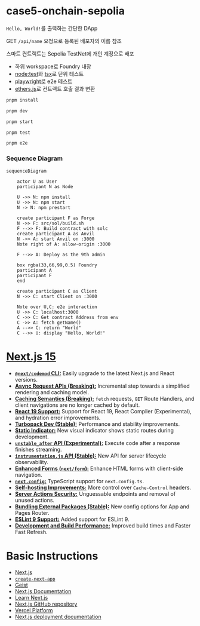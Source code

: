 # case5-onchain-sepolia

`Hello, World!`를 출력하는 간단한 DApp

GET `/api/name` 요청으로 등록된 배포자의 이름 참조

스마트 컨트랙트는 Sepolia TestNet에 개인 계정으로 배포

- 하위 workspace로 Foundry 내장
- [node:test](https://nodejs.org/api/test.html)와 [tsx](https://tsx.is/)로 단위 테스트
- [playwright](https://playwright.dev/)로 e2e 테스트
- [ethers.js](https://docs.ethers.org/)로 컨트랙트 호출 결과 변환

```bash
pnpm install

pnpm dev

pnpm start

pnpm test

pnpm e2e
```

### Sequence Diagram

```mermaid
sequenceDiagram

    actor U as User
    participant N as Node

    U ->> N: npm install
    U ->> N: npm start
    N -> N: npm prestart

    create participant F as Forge
    N ->> F: src/sol/build.sh
    F -->> F: Build contract with solc
    create participant A as Anvil
    N ->> A: start Anvil on :3000
    Note right of A: allow-origin :3000

    F -->> A: Deploy as the 9th admin

    box rgba(33,66,99,0.5) Foundry
    participant A
    participant F
    end

    create participant C as Client
    N ->> C: start Client on :3000

    Note over U,C: e2e interaction
    U ->> C: localhost:3000
    C ->> C: Get contract Address from env
    C ->> A: fetch getName()
    A -->> C: return "World"
    C -->> U: display "Hello, World!"
```

# [Next.js 15](https://nextjs.org/blog/next-15)

- [**`@next/codemod` CLI:**](#smooth-upgrades-with-nextcodemod-cli) Easily upgrade to the latest Next.js and React versions.
- [**Async Request APIs (Breaking):**](#async-request-apis-breaking-change) Incremental step towards a simplified rendering and caching model.
- [**Caching Semantics (Breaking):**](#caching-semantics) `fetch` requests, `GET` Route Handlers, and client navigations are no longer cached by default.
- [**React 19 Support:**](#react-19) Support for React 19, React Compiler (Experimental), and hydration error improvements.
- [**Turbopack Dev (Stable):**](#turbopack-dev) Performance and stability improvements.
- [**Static Indicator:**](#static-route-indicator) New visual indicator shows static routes during development.
- [**`unstable_after` API (Experimental):**](#executing-code-after-a-response-with-unstable_after-experimental) Execute code after a response finishes streaming.
- [**`instrumentation.js` API (Stable):**](#instrumentationjs-stable) New API for server lifecycle observability.
- [**Enhanced Forms (`next/form`):**](#form-component) Enhance HTML forms with client-side navigation.
- [**`next.config`:**](#support-for-nextconfigts) TypeScript support for `next.config.ts`.
- [**Self-hosting Improvements:**](#improvements-for-self-hosting) More control over `Cache-Control` headers.
- [**Server Actions Security:**](#enhanced-security-for-server-actions) Unguessable endpoints and removal of unused actions.
- [**Bundling External Packages (Stable):**](#optimizing-bundling-of-external-packages-stable) New config options for App and Pages Router.
- [**ESLint 9 Support:**](#eslint-9-support) Added support for ESLint 9.
- [**Development and Build Performance:**](#development-and-build-improvements) Improved build times and Faster Fast Refresh.

# Basic Instructions

- [Next.js](https://nextjs.org)
- [`create-next-app`](https://nextjs.org/docs/app/api-reference/cli/create-next-app)
- [Geist](https://vercel.com/font)
- [Next.js Documentation](https://nextjs.org/docs)
- [Learn Next.js](https://nextjs.org/learn)
- [Next.js GitHub repository](https://github.com/vercel/next.js)
- [Vercel Platform](https://vercel.com/new?utm_medium=default-template&filter=next.js&utm_source=create-next-app&utm_campaign=create-next-app-readme)
- [Next.js deployment documentation](https://nextjs.org/docs/app/building-your-application/deploying)
